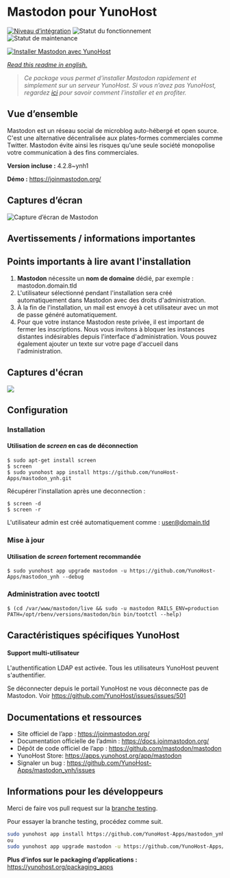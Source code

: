 <!--
N.B.: This README was automatically generated by https://github.com/YunoHost/apps/tree/master/tools/readme_generator
It shall NOT be edited by hand.
-->

# Mastodon pour YunoHost

[![Niveau d’intégration](https://dash.yunohost.org/integration/mastodon.svg)](https://dash.yunohost.org/appci/app/mastodon) ![Statut du fonctionnement](https://ci-apps.yunohost.org/ci/badges/mastodon.status.svg) ![Statut de maintenance](https://ci-apps.yunohost.org/ci/badges/mastodon.maintain.svg)

[![Installer Mastodon avec YunoHost](https://install-app.yunohost.org/install-with-yunohost.svg)](https://install-app.yunohost.org/?app=mastodon)

*[Read this readme in english.](./README.md)*

> *Ce package vous permet d’installer Mastodon rapidement et simplement sur un serveur YunoHost.
Si vous n’avez pas YunoHost, regardez [ici](https://yunohost.org/#/install) pour savoir comment l’installer et en profiter.*

## Vue d’ensemble

Mastodon est un réseau social de microblog auto-hébergé et open source. C'est une alternative décentralisée aux plates-formes commerciales comme Twitter. Mastodon évite ainsi les risques qu'une seule société monopolise votre communication à des fins commerciales.


**Version incluse :** 4.2.8~ynh1

**Démo :** https://joinmastodon.org/

## Captures d’écran

![Capture d’écran de Mastodon](./doc/screenshots/mastodon.png)

## Avertissements / informations importantes

## Points importants à lire avant l'installation

1. **Mastodon** nécessite un **nom de domaine** dédié, par exemple : mastodon.domain.tld
1. L'utilisateur sélectionné pendant l'installation sera créé automatiquement dans Mastodon avec des droits d'administration.
1. À la fin de l'installation, un mail est envoyé à cet utilisateur avec un mot de passe généré automatiquement.
1. Pour que votre instance Mastodon reste privée, il est important de fermer les inscriptions. Nous vous invitons à bloquer les instances distantes indésirables depuis l'interface d'administration. Vous pouvez également ajouter un texte sur votre page d'accueil dans l'administration.

## Captures d'écran

![](https://framalibre.org/sites/default/files/mastodon.png)

## Configuration

### Installation

#### Utilisation de *screen* en cas de déconnection
```
$ sudo apt-get install screen
$ screen
$ sudo yunohost app install https://github.com/YunoHost-Apps/mastodon_ynh.git
```
Récupérer l'installation après une deconnection :
```
$ screen -d
$ screen -r
```
L'utilisateur admin est créé automatiquement comme : user@domain.tld

### Mise à jour

#### Utilisation de *screen* fortement recommandée

`$ sudo yunohost app upgrade mastodon -u https://github.com/YunoHost-Apps/mastodon_ynh --debug `

### Administration avec tootctl

`$ (cd /var/www/mastodon/live && sudo -u mastodon RAILS_ENV=production PATH=/opt/rbenv/versions/mastodon/bin bin/tootctl --help)`

## Caractéristiques spécifiques YunoHost

#### Support multi-utilisateur

L'authentification LDAP est activée. Tous les utilisateurs YunoHost peuvent s'authentifier.

Se déconnecter depuis le portail YunoHost ne vous déconnecte pas de Mastodon. Voir https://github.com/YunoHost/issues/issues/501

## Documentations et ressources

* Site officiel de l’app : <https://joinmastodon.org/>
* Documentation officielle de l’admin : <https://docs.joinmastodon.org/>
* Dépôt de code officiel de l’app : <https://github.com/mastodon/mastodon>
* YunoHost Store: <https://apps.yunohost.org/app/mastodon>
* Signaler un bug : <https://github.com/YunoHost-Apps/mastodon_ynh/issues>

## Informations pour les développeurs

Merci de faire vos pull request sur la [branche testing](https://github.com/YunoHost-Apps/mastodon_ynh/tree/testing).

Pour essayer la branche testing, procédez comme suit.

``` bash
sudo yunohost app install https://github.com/YunoHost-Apps/mastodon_ynh/tree/testing --debug
ou
sudo yunohost app upgrade mastodon -u https://github.com/YunoHost-Apps/mastodon_ynh/tree/testing --debug
```

**Plus d’infos sur le packaging d’applications :** <https://yunohost.org/packaging_apps>